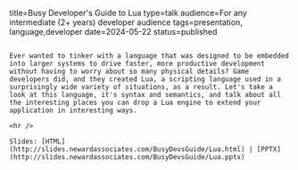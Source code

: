title=Busy Developer's Guide to Lua
type=talk
audience=For any intermediate (2+ years) developer audience
tags=presentation, language,developer
date=2024-05-22
status=published
~~~~~~

Ever wanted to tinker with a language that was designed to be embedded into larger systems to drive faster, more productive development without having to worry about so many physical details? Game developers did, and they created Lua, a scripting language used in a surprisingly wide variety of situations, as a result. Let's take a look at this language, it's syntax and semantics, and talk about all the interesting places you can drop a Lua engine to extend your application in interesting ways.
    
<hr />

Slides: [HTML](http://slides.newardassociates.com/BusyDevsGuide/Lua.html) | [PPTX](http://slides.newardassociates.com/BusyDevsGuide/Lua.pptx)
